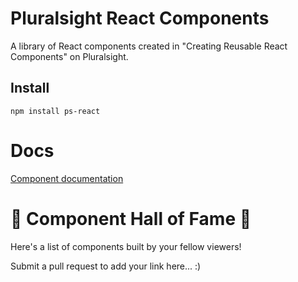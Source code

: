 # Pluralsight React Components

A library of React components created in "Creating Reusable React Components" on Pluralsight.

## Install
```
npm install ps-react
```

# Docs
[Component documentation](http://coryhouse.github.io/ps-react)

# 🎉 Component Hall of Fame 🎉
Here's a list of components built by your fellow viewers!

Submit a pull request to add your link here... :)
